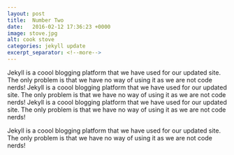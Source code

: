 ```yaml
---
layout: post
title:  Number Two
date:   2016-02-12 17:36:23 +0000
image: stove.jpg
alt: cook stove
categories: jekyll update
excerpt_separator: <!--more-->
---
```

Jekyll is a coool blogging platform that we have used for our updated site. The only problem is that we have no way of using it as we are not code nerds! Jekyll is a coool blogging platform that we have used for our updated site. <!--more--> The only problem is that we have no way of using it as we are not code nerds! Jekyll is a coool blogging platform that we have used for our updated site. The only problem is that we have no way of using it as we are not code nerds! 

Jekyll is a coool blogging platform that we have used for our updated site. The only problem is that we have no way of using it as we are not code nerds! 